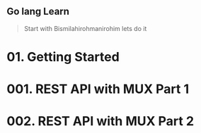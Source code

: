 ## Go lang Learn
> Start with Bismilahirohmanirohim lets do it  

# 01. Getting Started
# 001. REST API with MUX Part 1
# 002. REST API with MUX Part 2    
